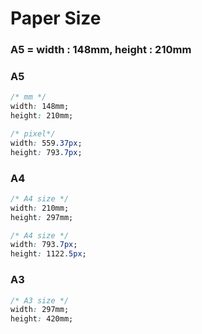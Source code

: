 # Paper Size

### A5 = width : 148mm, height : 210mm

### A5

```css
/* mm */
width: 148mm;
height: 210mm;

/* pixel*/
width: 559.37px;
height: 793.7px;
```

### A4

```css
/* A4 size */
width: 210mm;
height: 297mm;

/* A4 size */
width: 793.7px;
height: 1122.5px;
```

### A3

```css
/* A3 size */
width: 297mm;
height: 420mm;
```
